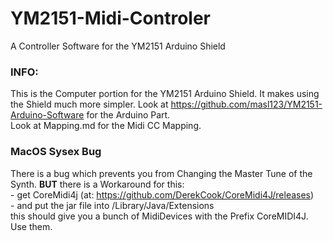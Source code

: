 # YM2151-Midi-Controler
A Controller Software for the YM2151 Arduino Shield

### INFO:
This is the Computer portion for the YM2151 Arduino Shield. It makes using the Shield much more simpler. Look at https://github.com/masl123/YM2151-Arduino-Software for the Arduino Part.
<br> Look at Mapping.md for the Midi CC Mapping.

### MacOS Sysex Bug
There is a bug which prevents you from Changing the Master Tune of the Synth. <b>BUT</b> there is a Workaround for this: 
</br>  - get CoreMidi4j (at: https://github.com/DerekCook/CoreMidi4J/releases)
</br>  - and put the jar file into /Library/Java/Extensions
</br> this should give you a bunch of MidiDevices with the Prefix CoreMIDI4J. Use them.
